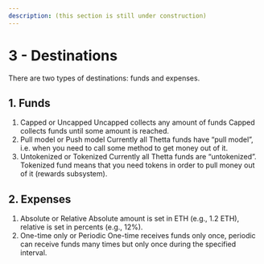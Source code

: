 ```yaml
---
description: (this section is still under construction)
---
```


# 3 - Destinations

There are two types of destinations: funds and expenses.

## 1. Funds

1. Capped or Uncapped Uncapped collects any amount of funds Capped collects funds until some amount is reached.
2. Pull model or Push model Currently all Thetta funds have “pull model”, i.e. when you need to call some method to get money out of it.
3. Untokenized or Tokenized Currently all Thetta funds are “untokenized”. Tokenized fund means that you need tokens in order to pull money out of it \(rewards subsystem\).

## 2. Expenses

1. Absolute or Relative Absolute amount is set in ETH \(e.g., 1.2 ETH\), relative is set in percents \(e.g., 12%\).
2. One-time only or Periodic One-time receives funds only once, periodic can receive funds many times but only once during the specified interval.


